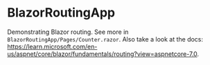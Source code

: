 # BlazorRoutingApp

Demonstrating Blazor routing. See more in `BlazorRoutingApp/Pages/Counter.razor`.
Also take a look at the docs: https://learn.microsoft.com/en-us/aspnet/core/blazor/fundamentals/routing?view=aspnetcore-7.0.